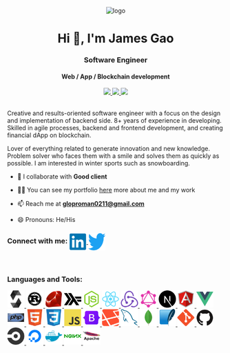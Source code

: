 <!-- ![avatar](https://user-images.githubusercontent.com/54070162/169735836-f46678b0-9a7c-4cc9-9ce6-fed88e5e3e32.png) -->
<p align="center">
  <img src="https://user-images.githubusercontent.com/54070162/169735836-f46678b0-9a7c-4cc9-9ce6-fed88e5e3e32.png" alt="logo" width="200px" />
</p>

<h1 align="center">Hi 👋, I'm James Gao</h1>
<h3 align="center">Software Engineer</h3>
<h4 align="center">Web / App / Blockchain development</h4>

<div align="center">
  <a href="https://www.linkedin.com/in/jgoodidea/">
    <img src="https://img.shields.io/badge/linkedin-0A66C2?style=for-the-badge&logo=linkedin">
  </a>
  <a href="mailto:gloproman0211@gmail.com">
    <img src="https://img.shields.io/badge/email-EA4335?style=for-the-badge&logo=gmail&logoColor=fff">
  </a>
  <a href="https://docs.google.com/document/d/1NiED6v1HmS70jZ030VQxSh2gQhC4DNz0/export?format=pdf">
    <img src="https://img.shields.io/badge/resume-blue?style=for-the-badge&logo=readthedocs&logoColor=fff">
  </a>
</div>
<br />

Creative and results-oriented software engineer with a focus on the design and implementation of backend side. 8+ years of experience in developing.
Skilled in agile processes, backend and frontend development, and creating financial dApp on blockchain.

Lover of everything related to generate innovation and new knowledge. Problem solver who faces them with a smile and solves them as quickly as possible. I am interested in winter sports such as snowboarding.

- 👯 I collaborate with **Good client**

- 👨‍💻 You can see my portfolio [here](https://jgoodidea.netlify.app/) more about me and my work

- 📫 Reach me at **gloproman0211@gmail.com**

- 😄 Pronouns: He/His

<p align="left">
  <h3 align="left">Connect with me:
    <a href="https://linkedin.com/in/jgoodidea" target="_blank">
      <img align="center" src="https://raw.githubusercontent.com/devicons/devicon/master/icons/linkedin/linkedin-original.svg" alt="james" height="40" width="40" />
    </a>
    <a href="https://twitter.com/jgoodidea" target="_blank">
      <img align="center" src="https://raw.githubusercontent.com/devicons/devicon/master/icons/twitter/twitter-original.svg" alt="james" height="40" width="40" />
    </a>
  </h3>
</p>
<br />

<h3 align="left">Languages and Tools:</h3>

<a href="#" target="_blank" rel="noreferrer">
  <img src="https://raw.githubusercontent.com/devicons/devicon/master/icons/solidity/solidity-original.svg" alt="nodejs" width="40" height="40" />
</a>
<a href="#" target="_blank" rel="noreferrer">
  <img src="https://raw.githubusercontent.com/devicons/devicon/master/icons/rust/rust-plain.svg" alt="nodejs" width="40" height="40" />
</a>
<a href="#" target="_blank" rel="noreferrer">
  <img src="https://raw.githubusercontent.com/devicons/devicon/master/icons/ruby/ruby-original.svg" alt="nodejs" width="40" height="40" />
</a>
<a href="#" target="_blank" rel="noreferrer">
  <img src="https://raw.githubusercontent.com/devicons/devicon/master/icons/haskell/haskell-plain.svg" alt="nodejs" width="40" height="40" />
</a>

<a href="#" target="_blank" rel="noreferrer">
  <img src="https://raw.githubusercontent.com/devicons/devicon/master/icons/nodejs/nodejs-original.svg" alt="nodejs" width="40" height="40" />
</a>
<a href="#" target="_blank" rel="noreferrer">
  <img src="https://raw.githubusercontent.com/devicons/devicon/master/icons/react/react-original.svg" alt="react" width="40" height="40" />
</a>
<a href="#" target="_blank" rel="noreferrer">
  <img src="https://raw.githubusercontent.com/devicons/devicon/master/icons/redux/redux-original.svg" alt="redux" width="40" height="40" />
</a>
<a href="#" target="_blank" rel="noreferrer">
  <img src="https://raw.githubusercontent.com/devicons/devicon/master/icons/graphql/graphql-plain.svg" alt="mysql" width="40" height="40" />
</a>
<a href="#" target="_blank" rel="noreferrer">
  <img src="https://raw.githubusercontent.com/devicons/devicon/master/icons/nextjs/nextjs-original.svg" alt="nextjs" width="40" height="40" />
</a>
<a href="#" target="_blank" rel="noreferrer">
  <img src="https://raw.githubusercontent.com/devicons/devicon/master/icons/angularjs/angularjs-original.svg" alt="angularjs" width="40" height="40" />
</a>
<a href="#" target="_blank" rel="noreferrer">
  <img src="https://raw.githubusercontent.com/devicons/devicon/master/icons/vuejs/vuejs-original.svg" alt="vuejs" width="40" height="40" />
</a>
<a href="#" target="_blank" rel="noreferrer">
  <img src="https://raw.githubusercontent.com/devicons/devicon/master/icons/php/php-original.svg" alt="php" width="40" height="40" />
</a>

<a href="#" target="_blank" rel="noreferrer">
  <img src="https://raw.githubusercontent.com/devicons/devicon/master/icons/html5/html5-original.svg" alt="html5" width="40" height="40" />
</a>
<a href="#" target="_blank" rel="noreferrer">
  <img src="https://raw.githubusercontent.com/devicons/devicon/master/icons/css3/css3-original.svg" alt="css3" width="40" height="40" />
</a>
<a href="#" target="_blank" rel="noreferrer">
  <img src="https://raw.githubusercontent.com/devicons/devicon/master/icons/javascript/javascript-original.svg" alt="javascript" width="40" height="40" />
</a>
<a href="#" target="_blank" rel="noreferrer">
  <img src="https://raw.githubusercontent.com/devicons/devicon/master/icons/bootstrap/bootstrap-original.svg" alt="bootstrap" width="40" height="40" />
</a>
<a href="#" target="_blank" rel="noreferrer">
  <img src="https://raw.githubusercontent.com/devicons/devicon/master/icons/laravel/laravel-plain.svg" alt="laravel" width="40" height="40" />
</a>
<a href="#" target="_blank" rel="noreferrer">
  <img src="https://raw.githubusercontent.com/devicons/devicon/master/icons/mysql/mysql-original.svg" alt="mysql" width="40" height="40" />
</a>
<a href="#" target="_blank" rel="noreferrer">
  <img src="https://raw.githubusercontent.com/devicons/devicon/master/icons/mongodb/mongodb-original.svg" alt="mongodb" width="40" height="40" />
</a>
<a href="#" target="_blank" rel="noreferrer">
  <img src="https://raw.githubusercontent.com/devicons/devicon/master/icons/sqlite/sqlite-original.svg" alt="sqlite" width="40" height="40" />
</a>

<a href="#" target="_blank" rel="noreferrer">
  <img src="https://raw.githubusercontent.com/devicons/devicon/master/icons/git/git-original.svg" alt="git" width="40" height="40" />
</a>
<a href="#" target="_blank" rel="noreferrer">
  <img src="https://raw.githubusercontent.com/devicons/devicon/master/icons/github/github-original.svg" alt="git" width="40" height="40" />
</a>
<a href="#" target="_blank" rel="noreferrer">
  <img src="https://raw.githubusercontent.com/devicons/devicon/master/icons/circleci/circleci-plain.svg" alt="git" width="40" height="40" />
</a>
<a href="#" target="_blank" rel="noreferrer">
  <img src="https://raw.githubusercontent.com/devicons/devicon/master/icons/digitalocean/digitalocean-original.svg" alt="git" width="40" height="40" />
</a>
<a href="#" target="_blank" rel="noreferrer">
  <img src="https://raw.githubusercontent.com/devicons/devicon/master/icons/docker/docker-plain.svg" alt="git" width="40" height="40" />
</a>
<a href="#" target="_blank" rel="noreferrer">
  <img src="https://raw.githubusercontent.com/devicons/devicon/master/icons/nginx/nginx-original.svg" alt="mongodb" width="40" height="40" />
</a>
<a href="#" target="_blank" rel="noreferrer">
  <img src="https://raw.githubusercontent.com/devicons/devicon/master/icons/apache/apache-original-wordmark.svg" alt="mongodb" width="40" height="40" />
</a>
